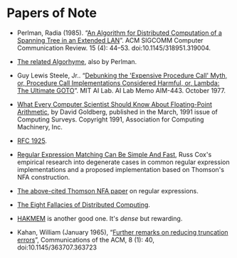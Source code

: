 # Papers of Note

* Perlman, Radia (1985). “[An Algorithm for Distributed Computation of a Spanning Tree in an Extended LAN][1]”. ACM SIGCOMM Computer Communication Review. 15 (4): 44–53. doi:10.1145/318951.319004.

* [The related Algorhyme][2], also by Perlman.

* Guy Lewis Steele, Jr.. “[Debunking the 'Expensive Procedure Call' Myth, or, Procedure Call Implementations Considered Harmful, or, Lambda: The Ultimate GOTO][3]”. MIT AI Lab. AI Lab Memo AIM-443. October 1977.

* [What Every Computer Scientist Should Know About Floating-Point Arithmetic][4], by David Goldberg, published in the March, 1991 issue of Computing Surveys. Copyright 1991, Association for Computing Machinery, Inc.

* [RFC 1925][5].

* [Regular Expression Matching Can Be Simple And Fast][10], Russ Cox's empirical research into degenerate cases in common regular expression implementations and a proposed implementation based on Thomson's NFA construction.

* [The above-cited Thomson NFA paper][6] on regular expressions.

* [The Eight Fallacies of Distributed Computing][7].

* [HAKMEM][8] is another good one. It's _dense_ but rewarding.

* Kahan, William (January 1965), “[Further remarks on reducing truncation errors][9]”, Communications of the ACM, 8 (1): 40, doi:10.1145/363707.363723

[1]: https://www.researchgate.net/publication/238778689_An_Algorithm_for_Distributed_computation_of_a_Spanning_Tree_in_an_Extended_LAN
[2]: http://etherealmind.com/algorhyme-radia-perlman/
[3]: https://dspace.mit.edu/bitstream/handle/1721.1/5753/AIM-443.pdf
[4]: https://docs.oracle.com/cd/E19957-01/806-3568/ncg_goldberg.html
[5]: https://www.ietf.org/rfc/rfc1925.txt
[6]: https://www.fing.edu.uy/inco/cursos/intropln/material/p419-thompson.pdf
[7]: http://wiki.c2.com/?EightFallaciesOfDistributedComputing
[8]: http://w3.pppl.gov/~hammett/work/2009/AIM-239-ocr.pdf
[9]: https://dl.acm.org/citation.cfm?id=363723
[10]: https://swtch.com/~rsc/regexp/regexp1.html
